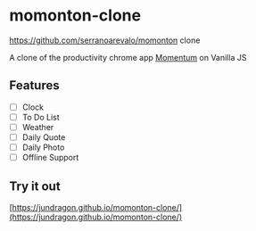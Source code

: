 # momonton-clone
https://github.com/serranoarevalo/momonton clone

A clone of the productivity chrome app [Momentum](https://chrome.google.com/webstore/detail/momentum/laookkfknpbbblfpciffpaejjkokdgca) on Vanilla JS

## Features

- [ ] Clock
- [ ] To Do List
- [ ] Weather
- [ ] Daily Quote
- [ ] Daily Photo
- [ ] Offline Support

## Try it out

[https://jundragon.github.io/momonton-clone/](https://jundragon.github.io/momonton-clone/)
